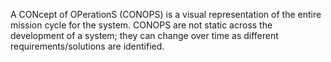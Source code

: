 A CONcept of OPerationS (CONOPS) is a visual representation of the entire mission cycle for the system.
CONOPS are not static across the development of a system; they can change over time as different requirements/solutions are identified.